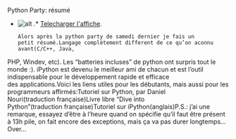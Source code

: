 
 Python Party: résumé
* ![alt](https://raw.github.com/Dakarlug/site-datas/master/datas/image "") .*  [Telecharger l'affiche](https://raw.github.com/Dakarlug/site-datas/master/datas/python_fr.pdf "").
    
      Alors après la python party de samedi dernier je fais un petit résumé.Langage complètement different de ce qu’on aconnu avant(C/C++, Java,
PHP, Windev, etc). Les “batteries incluses” de python ont surpris tout
le monde :). iPython est devenu le meilleur ami de chacun et est
l’outil indispensable pour le développement rapide et efficace des applications.Voici les liens utiles pour les débutants, mais aussi pour les programmeurs affirmés:Tutoriel sur Python, par Daniel Nouri(traduction française)Livre libre “Dive into Python”(traduction française)Tutoriel sur iPython(anglais)P.S.: j’ai une remarque, essayez d’être à l’heure quand on spécifie
qu’il faut être présent à 13h pile, on fait encore des exceptions, mais
ça va pas durer longtemps…Over…
    
    
    



    



    



    



    



    



 
    
     